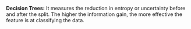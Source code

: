 **Decision Trees:**
It measures the reduction in entropy or uncertainty before and after the split. The higher the information gain, the more effective the feature is at classifying the data.
